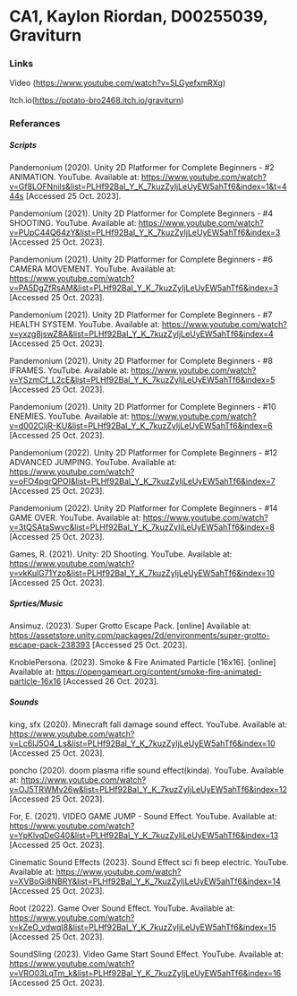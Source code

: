 # CA1, Kaylon Riordan, D00255039, Graviturn

### Links

Video (https://www.youtube.com/watch?v=5LGyefxmRXg)

Itch.io(https://potato-bro2468.itch.io/graviturn)

### Referances

##### Scripts

Pandemonium (2020). Unity 2D Platformer for Complete Beginners - #2 ANIMATION. YouTube. Available at: https://www.youtube.com/watch?v=Gf8LOFNnils&list=PLHf92BaI_Y_K_7kuzZyIjLeUyEW5ahTf6&index=1&t=444s [Accessed 25 Oct. 2023].

‌Pandemonium (2021). Unity 2D Platformer for Complete Beginners - #4 SHOOTING. YouTube. Available at: https://www.youtube.com/watch?v=PUpC44Q64zY&list=PLHf92BaI_Y_K_7kuzZyIjLeUyEW5ahTf6&index=3 [Accessed 25 Oct. 2023].

‌Pandemonium (2021). Unity 2D Platformer for Complete Beginners - #6 CAMERA MOVEMENT. YouTube. Available at: https://www.youtube.com/watch?v=PA5DgZfRsAM&list=PLHf92BaI_Y_K_7kuzZyIjLeUyEW5ahTf6&index=3 [Accessed 25 Oct. 2023].

‌Pandemonium (2021). Unity 2D Platformer for Complete Beginners - #7 HEALTH SYSTEM. YouTube. Available at: https://www.youtube.com/watch?v=yxzg8jswZ8A&list=PLHf92BaI_Y_K_7kuzZyIjLeUyEW5ahTf6&index=4 [Accessed 25 Oct. 2023].

‌Pandemonium (2021). Unity 2D Platformer for Complete Beginners - #8 IFRAMES. YouTube. Available at: https://www.youtube.com/watch?v=YSzmCf_L2cE&list=PLHf92BaI_Y_K_7kuzZyIjLeUyEW5ahTf6&index=5 [Accessed 25 Oct. 2023].

‌Pandemonium (2021). Unity 2D Platformer for Complete Beginners - #10 ENEMIES. YouTube. Available at: https://www.youtube.com/watch?v=d002CljR-KU&list=PLHf92BaI_Y_K_7kuzZyIjLeUyEW5ahTf6&index=6 [Accessed 25 Oct. 2023].

‌Pandemonium (2022). Unity 2D Platformer for Complete Beginners - #12 ADVANCED JUMPING. YouTube. Available at: https://www.youtube.com/watch?v=oFO4pgrQPOI&list=PLHf92BaI_Y_K_7kuzZyIjLeUyEW5ahTf6&index=7 [Accessed 25 Oct. 2023].

‌Pandemonium (2022). Unity 2D Platformer for Complete Beginners - #14 GAME OVER. YouTube. Available at: https://www.youtube.com/watch?v=3tQSAtaSwvc&list=PLHf92BaI_Y_K_7kuzZyIjLeUyEW5ahTf6&index=8 [Accessed 25 Oct. 2023].

‌Games, R. (2021). Unity: 2D Shooting. YouTube. Available at: https://www.youtube.com/watch?v=vkKulG71Yzo&list=PLHf92BaI_Y_K_7kuzZyIjLeUyEW5ahTf6&index=10 [Accessed 25 Oct. 2023].

##### Sprties/Music

Ansimuz. (2023). Super Grotto Escape Pack. [online] Available at: https://assetstore.unity.com/packages/2d/environments/super-grotto-escape-pack-238393 [Accessed 25 Oct. 2023].

KnoblePersona. (2023). Smoke & Fire Animated Particle [16x16]. [online] Available at: https://opengameart.org/content/smoke-fire-animated-particle-16x16 [Accessed 26 Oct. 2023].

##### Sounds

king, sfx (2020). Minecraft fall damage sound effect. YouTube. Available at: https://www.youtube.com/watch?v=Lc6lJ5O4_Ls&list=PLHf92BaI_Y_K_7kuzZyIjLeUyEW5ahTf6&index=10 [Accessed 25 Oct. 2023].

‌poncho (2020). doom plasma rifle sound effect(kinda). YouTube. Available at: https://www.youtube.com/watch?v=OJ5TRWMv26w&list=PLHf92BaI_Y_K_7kuzZyIjLeUyEW5ahTf6&index=12 [Accessed 25 Oct. 2023].

‌For, E. (2021). VIDEO GAME JUMP - Sound Effect. YouTube. Available at: https://www.youtube.com/watch?v=YpKlvqDeG40&list=PLHf92BaI_Y_K_7kuzZyIjLeUyEW5ahTf6&index=13 [Accessed 25 Oct. 2023].

‌Cinematic Sound Effects (2023). Sound Effect sci fi beep electric. YouTube. Available at: https://www.youtube.com/watch?v=XVBoGi8NBRY&list=PLHf92BaI_Y_K_7kuzZyIjLeUyEW5ahTf6&index=14 [Accessed 25 Oct. 2023].

‌Root (2022). Game Over Sound Effect. YouTube. Available at: https://www.youtube.com/watch?v=kZeO_vdwqI8&list=PLHf92BaI_Y_K_7kuzZyIjLeUyEW5ahTf6&index=15 [Accessed 25 Oct. 2023].

‌SoundSling (2023). Video Game Start Sound Effect. YouTube. Available at: https://www.youtube.com/watch?v=VRO03LqTm_k&list=PLHf92BaI_Y_K_7kuzZyIjLeUyEW5ahTf6&index=16 [Accessed 25 Oct. 2023].
